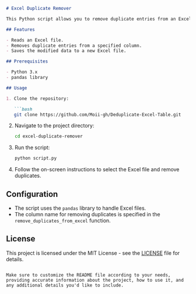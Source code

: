 ```markdown
# Excel Duplicate Remover

This Python script allows you to remove duplicate entries from an Excel file based on a specified column.

## Features

- Reads an Excel file.
- Removes duplicate entries from a specified column.
- Saves the modified data to a new Excel file.

## Prerequisites

- Python 3.x
- pandas library

## Usage

1. Clone the repository:

   ```bash
   git clone https://github.com/Moii-gh/Deduplicate-Excel-Table.git
   ```

2. Navigate to the project directory:

   ```bash
   cd excel-duplicate-remover
   ```

3. Run the script:

   ```bash
   python script.py
   ```

5. Follow the on-screen instructions to select the Excel file and remove duplicates.

## Configuration

- The script uses the `pandas` library to handle Excel files.
- The column name for removing duplicates is specified in the `remove_duplicates_from_excel` function.

## License

This project is licensed under the MIT License - see the [LICENSE](LICENSE) file for details.

```

Make sure to customize the README file according to your needs, providing accurate information about the project, how to use it, and any additional details you'd like to include.
